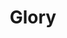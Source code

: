 ---
title: Glory
event: Selma to Montgoemry March
category:
artist: Common and John Legend
released: 2014
video: <iframe width="560" height="315" src="https://www.youtube.com/embed/HUZOKvYcx_o" title="YouTube video player" frameborder="0" allow="accelerometer; autoplay; clipboard-write; encrypted-media; gyroscope; picture-in-picture" allowfullscreen></iframe>
description: Lorem ipsum dolor sit amet, consectetur adipiscing elit, sed do eiusmod tempor incididunt ut labore et dolore magna aliqua. Semper quis lectus nulla at volutpat diam ut venenatis tellus
lyrics: |
    One day when the glory comes
    It will be ours, it will be ours
    Oh one day when the war is won
    We will be sure, we will be sure
    Oh glory (Glory, glory)
    Oh (Glory, glory)
    Hands to the Heavens, no man, no weapon
    Formed against, yes glory is destined
    Every day women and men become legends
    Sins that go against our skin become blessings
    The movement is a rhythm to us
    Freedom is like religion to us
    Justice is juxtapositionin' us
    Justice for all just ain't specific enough
    One son died, his spirit is revisitin' us
    Truant livin' livin' in us, resistance is us
    That's why Rosa sat on the bus
    That's why we walk through Ferguson with our hands up
    When it go down we woman and man up
    They say, "Stay down", and we stand up
    Shots, we on the ground, the camera panned up
    King pointed to the mountain top and we ran up
    One day when the glory comes
    It will be ours, it will be ours
    Oh one day when the war is won
    We will be sure, we will be sure
    Oh glory (Glory, glory)
    Oh (Glory, glory)
    Now the war is not over, victory isn't won
    And we'll fight on to the finish, then when it's all done
    We'll cry glory, oh glory (Glory, glory)
    Oh (Glory, glory)
    We'll cry glory, oh glory (Glory, glory)
    Oh (Glory, glory)
    Selma's now for every man, woman and child
    Even Jesus got his crown in front of a crowd
    They marched with the torch, we gon' run with it now
    Never look back, we done gone hundreds of miles
    From dark roads he rose, to become a hero
    Facin' the league of justice, his power was the people
    Enemy is lethal, a king became regal
    Saw the face of Jim Crow under a bald eagle
    The biggest weapon is to stay peaceful
    We sing, our music is the cuts that we bleed through
    Somewhere in the dream we had an epiphany
    Now we right the wrongs in history
    No one can win the war individually
    It takes the wisdom of the elders and young people's energy
    Welcome to the story we call victory
    The comin' of the Lord, my eyes have seen the glory
    One day when the glory comes
    It will be ours, it will be ours
    Oh one day when the war is won
    We will be sure, we will be sure
    Oh glory (Glory, glory)
    Oh (Glory, glory)
    Oh glory (Glory, glory)
    Hey (Glory, glory)
    When the war is won, when it's all said and done
    We'll cry glory (Glory, glory)
    Oh (Glory, glory)
---